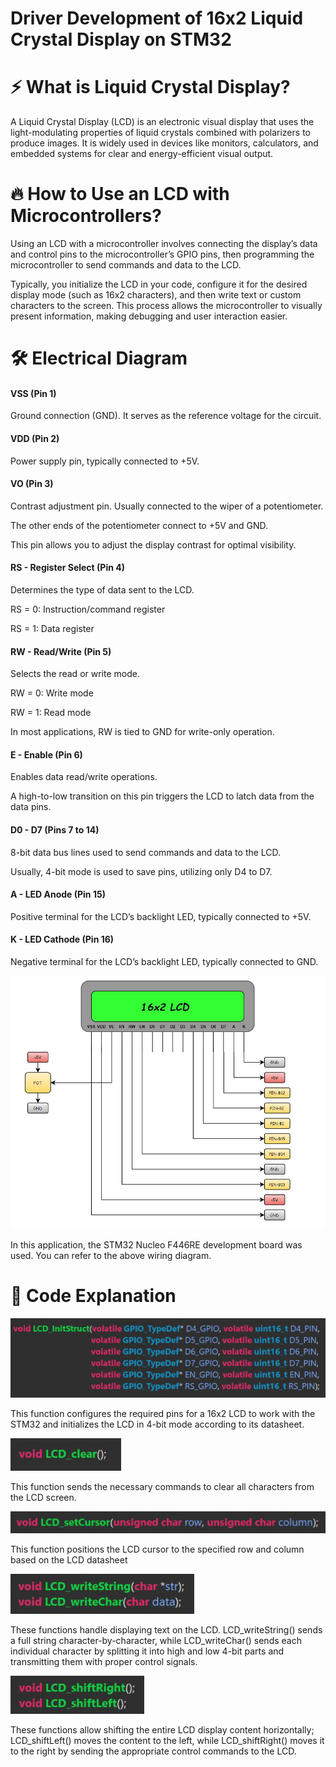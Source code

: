 # Driver Development of 16x2 Liquid Crystal Display on STM32 

# ⚡ What is Liquid Crystal Display?

A Liquid Crystal Display (LCD) is an electronic visual display that uses the light-modulating properties of liquid crystals combined with polarizers to produce images. It is widely used in devices like monitors, calculators, and embedded systems for clear and energy-efficient visual output.

# 🔥 How to Use an LCD with Microcontrollers?

Using an LCD with a microcontroller involves connecting the display’s data and control pins to the microcontroller’s GPIO pins, then programming the microcontroller to send commands and data to the LCD. 

Typically, you initialize the LCD in your code, configure it for the desired display mode (such as 16x2 characters), and then write text or custom characters to the screen. This process allows the microcontroller to visually present information, making debugging and user interaction easier.

# 🛠️ Electrical Diagram

<h4> VSS (Pin 1) </h4>

Ground connection (GND). It serves as the reference voltage for the circuit.

<h4> VDD (Pin 2) </h4>

Power supply pin, typically connected to +5V.

<h4> VO (Pin 3) </h4>

Contrast adjustment pin. Usually connected to the wiper of a potentiometer.

The other ends of the potentiometer connect to +5V and GND.

This pin allows you to adjust the display contrast for optimal visibility.

<h4> RS - Register Select (Pin 4) </h4>

Determines the type of data sent to the LCD.

RS = 0: Instruction/command register

RS = 1: Data register

<h4> RW - Read/Write (Pin 5) </h4>

Selects the read or write mode.

RW = 0: Write mode

RW = 1: Read mode

In most applications, RW is tied to GND for write-only operation.

<h4> E - Enable (Pin 6) </h4>

Enables data read/write operations.

A high-to-low transition on this pin triggers the LCD to latch data from the data pins.

<h4> D0 - D7 (Pins 7 to 14) </h4>

8-bit data bus lines used to send commands and data to the LCD.

Usually, 4-bit mode is used to save pins, utilizing only D4 to D7.

<h4> A - LED Anode (Pin 15) </h4>

Positive terminal for the LCD’s backlight LED, typically connected to +5V.

<h4> K - LED Cathode (Pin 16) </h4>

Negative terminal for the LCD’s backlight LED, typically connected to GND.

![Shematic](images/shematic.JPG)

In this application, the STM32 Nucleo F446RE development board was used. You can refer to the above wiring diagram.

# 🚀 Code Explanation

![Shematic](images/init_function.png)

This function configures the required pins for a 16x2 LCD to work with the STM32 and initializes the LCD in 4-bit mode according to its datasheet.

![Shematic](images/clear_function.png)

This function sends the necessary commands to clear all characters from the LCD screen.

![Shematic](images/set_cursor_function.png)

This function positions the LCD cursor to the specified row and column based on the LCD datasheet

![Shematic](images/write_function.png)

These functions handle displaying text on the LCD. LCD_writeString() sends a full string character-by-character, while LCD_writeChar() sends each individual character by splitting it into high and low 4-bit parts and transmitting them with proper control signals.

![Shematic](images/shift_function.png)

These functions allow shifting the entire LCD display content horizontally; LCD_shiftLeft() moves the content to the left, while LCD_shiftRight() moves it to the right by sending the appropriate control commands to the LCD.